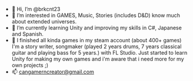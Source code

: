 - 👋 Hi, I’m @brkcnt23
- 👀 I’m interested in GAMES, Music, Stories (includes D&D) know much about extended universes.
- 🌱 I’m currently learning Unity and improving my skills in C#, Japanese and Spanish.
- 💞️ I finished all kinda games in my steam account (about 400+ games) I'm a story writer, songmaker (played 2 years drums, 7 years classical guitar and playing bass for 5 years.)
with FL Studio. Just started to learn Unity for making my own games and i'm aware that i need more for my own projects ;)
- 📫 cangamerncreator@gmail.com
